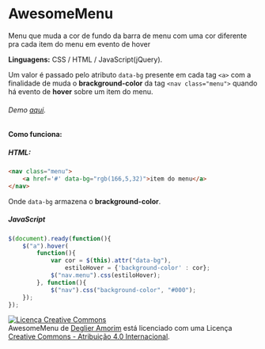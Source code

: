 # AwesomeMenu
Menu que muda a cor de fundo da barra de menu com uma cor diferente pra cada item do menu em evento de hover

**Linguagens:** CSS / HTML / JavaScript(jQuery).

Um valor é passado pelo atributo `data-bg` presente em cada tag `<a>` com a finalidade de muda o **brackground-color** da tag `<nav class="menu">` quando há evento de **hover** sobre um item do menu.
###### Demo [aqui](http://codepen.io/deglier/pen/WQaPjK).
#### Como funciona:
##### HTML:
```html
<nav class="menu">
    <a href='#' data-bg="rgb(166,5,32)">item do menu</a>
</nav>
```
Onde `data-bg` armazena o **brackground-color**.

##### JavaScript
```javascript
$(document).ready(function(){
    $("a").hover(
        function(){
            var cor = $(this).attr("data-bg"),
                estiloHover = {'background-color' : cor};
            $("nav.menu").css(estiloHover);
        }, function(){
            $("nav").css("background-color", "#000");
    });
});
```

<a rel="license" href="http://creativecommons.org/licenses/by/4.0/"><img alt="Licença Creative Commons" style="border-width:0" src="https://i.creativecommons.org/l/by/4.0/80x15.png" /></a><br /><span xmlns:dct="http://purl.org/dc/terms/" property="dct:title">AwesomeMenu</span> de <a xmlns:cc="http://creativecommons.org/ns#" href="https://github.com/deglier" property="cc:attributionName" rel="cc:attributionURL">Deglier Amorim</a> está licenciado com uma Licença <a rel="license" href="http://creativecommons.org/licenses/by/4.0/">Creative Commons - Atribuição 4.0 Internacional</a>.
